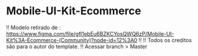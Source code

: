 # Mobile-UI-Kit-Ecommerce
  !! Modelo retirado de : https://www.figma.com/file/gfl1ebEu6BZKCYosQWQ6zP/Mobile-UI-Kit%3A-Ecommerce-(Community)?node-id=12%3A0 !!
  !! Todos os creditos são para o autor do template. !!
  Acessar branch  > Master
